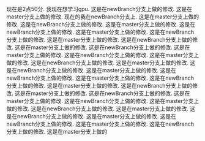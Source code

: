 现在是2点50分.
我现在想学习gpu.
这是在newBranch分支上做的修改.
这是在master分支上做的修改.
现在的我在newBranch分支上.
这是在master分支上做的修改.
这是在newBranch分支上做的修改.
这是在master分支上做的修改.
这是在newBranch分支上做的修改.
这是在master分支上做的修改.
这是在newBranch分支上做的修改.
这是在master分支上做的修改.
这是在newBranch分支上做的修改.
这是在master分支上做的修改.
这是在newBranch分支上做的修改.
这是在master分支上做的修改.
这是在newBranch分支上做的修改.
这是在master分支上做的修改.
这是在newBranch分支上做的修改.
这是在master分支上做的修改.
这是在newBranch分支上做的修改.
这是在master分支上做的修改.
这是在newBranch分支上做的修改.
这是在master分支上做的修改.
这是在newBranch分支上做的修改.
这是在master分支上做的修改.
这是在newBranch分支上做的修改.
这是在master分支上做的修改.
这是在newBranch分支上做的修改.
这是在master分支上做的修改.
这是在newBranch分支上做的修改.
这是在master分支上做的修改.
这是在newBranch分支上做的修改.
这是在master分支上做的修改.
这是在newBranch分支上做的修改.
这是在master分支上做的修改.
这是在newBranch分支上做的修改.
这是在master分支上做的修改.
这是在newBranch分支上做的修改.
这是在master分支上做的
